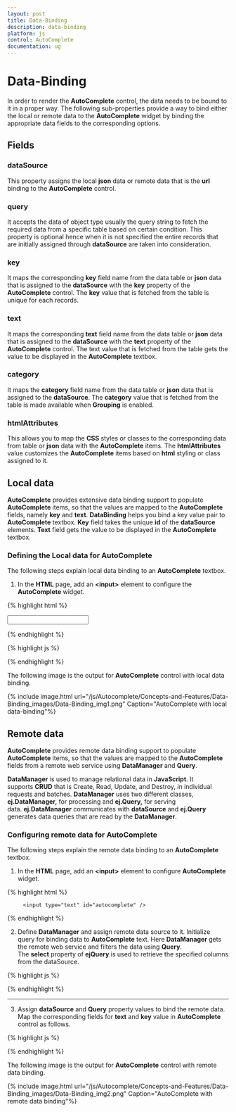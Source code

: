 ```yaml
---
layout: post
title: Data-Binding
description: data-binding
platform: js
control: AutoComplete
documentation: ug
---
```


# Data-Binding

In order to render the **AutoComplete** control, the data needs to be bound to it in a proper way. The following sub-properties provide a way to bind either the local or remote data to the **AutoComplete** widget by binding the appropriate data fields to the corresponding options.

## Fields

### dataSource 

This property assigns the local **json** data or remote data that is the **url** binding to the **AutoComplete** control.

### query 

It accepts the data of object type usually the query string to fetch the required data from a specific table based on certain condition. This property is optional hence when it is not specified the entire records that are initially assigned through **dataSource** are taken into consideration.

### key

It maps the corresponding **key** field name from the data table or **json** data that is assigned to the **dataSource** with the **key** property of the **AutoComplete** control. The **key** value that is fetched from the table is unique for each records.

### text

It maps the corresponding **text** field name from the data table or **json** data that is assigned to the **dataSource** with the **text** property of the **AutoComplete** control. The text value that is fetched from the table gets the value to be displayed in the **AutoComplete** textbox.

### category

It maps the **category** field name from the data table or **json** data that is assigned to the **dataSource**. The **category** value that is fetched from the table is made available when **Grouping** is enabled.

### htmlAttributes

This allows you to map the **CSS** styles or classes to the corresponding data from table or **json** data with the **AutoComplete** items. The **htmlAttributes** value customizes the **AutoComplete** items based on **html** styling or class assigned to it. 

## Local data

**AutoComplete** provides extensive data binding support to populate **AutoComplete** items, so that the values are mapped to the **AutoComplete** fields, namely **key** and **text**. **DataBinding** helps you bind a key value pair to **AutoComplete** textbox. **Key** field takes the unique **id** of the **dataSource** elements. **Text** field gets the value to be displayed in the **AutoComplete** textbox.

### Defining the Local data for AutoComplete

The following steps explain local data binding to an **AutoComplete** textbox.

1. In the **HTML** page, add an **&lt;input&gt;** element to configure the **AutoComplete** widget.

{% highlight html %}

<input type="text" id="autocomplete" />
    
{% endhighlight %}

{% highlight js %}

<script type="text/javascript">
    var states = [
 { index: "s1", countryName: "Alabama" }, { index: "s2", countryName: "Alaska" },
 { index: "s3", countryName: "Arizona" }, { index: "s4", countryName: "Arkansas" },
 { index: "s5", countryName: "California" },{index: "s6",countryName: "Colorado" },
 { index: "s7", countryName: "Connecticut" },{index: "s8",countryName: "Delaware" },
 { index: "s9", countryName: "Florida" }, { index: "s10", countryName: "Georgia" },
 { index: "s11", countryName: "Hawaii" }, { index: "s12", countryName: "Idaho" },
 { index: "s13", countryName: "Illinois" },{ index: "s14",countryName: "Indiana" },
 { index: "s15", countryName: "Iowa" }, { index: "s16", countryName: "Kansas" },
 { index: "s17", countryName: "Kentucky" },{index: "s18", countryName:"Louisiana" },
 { index: "s19", countryName: "Maine" }, { index: "s20", countryName: "Maryland" },
 { index: "s21", countryName: "Massachusetts" }, { index: "s22", countryName: "Michigan" },
 { index: "s23", countryName: "Montana" }, {index: "s24",countryName:"New Mexico" },
 { index: "25", countryName: "New York" }, { index: "26", countryName: "North Carolina" },
 { index: "s27", countryName: "Nevada" }, {index: "s28",countryName: "New Jersey" }                 
];

\\ Map local dataSource to corresponding fields in AutoComplete.

    $('#autocomplete').ejAutocomplete({
                dataSource: states,
                fields: { key: "index", text: "countryName" },
                width: 205
            });
</script>

{% endhighlight %}



The following image is the output for **AutoComplete** control with local data binding.

{% include image.html url="/js/Autocomplete/Concepts-and-Features/Data-Binding_images/Data-Binding_img1.png" Caption="AutoComplete with local data-binding"%}

## Remote data

**AutoComplete** provides remote data binding support to populate **AutoComplete** items, so that the values are mapped to the **AutoComplete** fields from a remote web service using **DataManager** and **Query**. 

**DataManager** is used to manage relational data in **JavaScript**. It supports **CRUD** that is Create, Read, Update, and Destroy, in individual requests and batches. **DataManager** uses two different classes, **ej.DataManager,** for processing and **ej.Query,** for serving data. **ej.DataManager** communicates with **dataSource** and **ej.Query** generates data queries that are read by the **DataManager**.

### Configuring remote data for AutoComplete

The following steps explain the remote data binding to an **AutoComplete** textbox.

1. In the **HTML** page, add an **&lt;input&gt;** element to configure **AutoComplete** widget.

{% highlight html %}

         <input type="text" id="autocomplete" />


{% endhighlight %}



2. Define **DataManager** and assign remote data source to it. Initialize query for binding data to **AutoComplete** text. Here **DataManager** gets the remote web service and filters the data using **Query**. The **select** property of **ejQuery** is used to retrieve the specified columns from the dataSource.

{% highlight js %}

<script type="text/javascript">
var dataManger = **ej.DataManager**({
            // Web service host
                url: "http://mvc.syncfusion.com/Services/Northwnd.svc/"
            });
            // Query creation
var query = **ej.Query().**from("Suppliers").select("SupplierID", "ContactName");
</script>


{% endhighlight %}

****

3. Assign **dataSource** and **Query** property values to bind the remote data. Map the corresponding fields for **text** and **key** value in **AutoComplete** control as follows.

{% highlight js %}

<script type="text/javascript">
    $('#autocomplete').ejAutocomplete({
**dataSource: dataManger,**
                **query: query,**
                **fields: { text: "ContactName", key: "SupplierID" },**
                filterType: ej.filterType.StartsWith,
                width: 205
            });
</script>


{% endhighlight %}



The following image is the output for **AutoComplete** control with remote data binding.

{% include image.html url="/js/Autocomplete/Concepts-and-Features/Data-Binding_images/Data-Binding_img2.png" Caption="AutoComplete with remote data binding"%}

